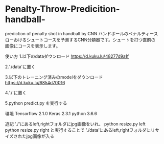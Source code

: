 # Penalty-Throw-Predicition-handball-
prediction of penalty shot in handball by CNN
ハンドボールのペナルティースローおけるシュートコースを予測するCNN分類器です。シュートを打つ直前の画像にコースを表示します。

使い方
1.以下のdataダウンロード
https://d.kuku.lu/48277d9a1f

2.'./data'に置く

3.以下のトレーニング済みのmodelをダウンロード
https://d.kuku.lu/6854d70016

4.'./'に置く

5.python predict.py を実行する

環境
Tensorflow 2.1.0
Keras 2.3.1
python 3.6.6

追記
'./'にあるleft,rightフォルダにjpg画像をいれ、
python resize.py left
python resize.py right
と実行することで
'./data'にあるleft,rightフォルダにリサイズされたjpg画像が入る
